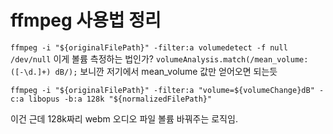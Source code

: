 # ffmpeg 사용법 정리

`ffmpeg -i "${originalFilePath}" -filter:a volumedetect -f null /dev/null`
이게 볼륨 측정하는 법인가?
`volumeAnalysis.match(/mean_volume: ([-\d.]+) dB/);`
보니깐 저기에서 mean_volume 값만 얻어오면 되는듯

`ffmpeg -i "${originalFilePath}" -filter:a "volume=${volumeChange}dB" -c:a libopus -b:a 128k "${normalizedFilePath}"`

이건 근데 128k짜리 webm 오디오 파일 볼륨 바꿔주는 로직임.
